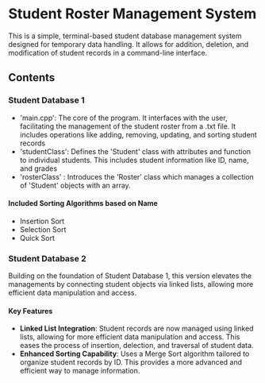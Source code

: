 # Student Roster Management System
This is a simple, terminal-based student database management system designed for temporary data handling.
It allows for addition, deletion, and modification of student records in a command-line interface.

## Contents
### Student Database 1
- 'main.cpp': The core of the program. It interfaces with the user, facilitating the management of the student roster
from a .txt file. It includes operations like adding, removing, updating, and sorting student records
- 'studentClass': Defines the 'Student' class with attributes and function to individual students. This includes student information like ID, name, and grades
- 'rosterClass' : Introduces the 'Roster' class which manages a collection of 'Student' objects with an array.

#### Included Sorting Algorithms based on Name
- Insertion Sort
- Selection Sort
- Quick Sort

### Student Database 2
Building on the foundation of Student Database 1, this version elevates the managements by connecting student objects via linked lists, allowing more efficient data manipulation and access. 

#### Key Features
- **Linked List Integration**: Student records are now managed using linked lists, allowing for more efficient data manipulation and access. This eases the process of insertion, delection, and traversal of student data.
- **Enhanced Sorting Capability**: Uses a Merge Sort algorithm tailored to organize student records by ID. This provides a more advanced and efficient way to manage information.
